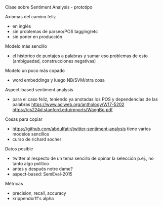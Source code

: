 Clase sobre Sentiment Analysis - prototipo

Axiomas del camino feliz
* en inglés
* sin problemas de parseo/POS tagging/etc
* sin poner en producción

Modelo más sencillo
* el histórico de puntajes a palabras y sumar eso
problemas de esto (ambiguedad, construcciones negativas)

Modelo un poco más copado
* word embeddings y luego NB/SVM/otra cosa

Aspect-based sentiment analysis
* para el caso feliz, teniendo ya anotadas los POS y dependencias
de las palabras
https://www.aclweb.org/anthology/W17-5202
https://cs224d.stanford.edu/reports/WangBo.pdf


Cosas para copiar
- https://github.com/abdulfatir/twitter-sentiment-analysis
tiene varios modelos sencillos
- curso de richard socher

Datos posible
- twitter al respecto de un tema sencillo de opinar
la selección p.ej., no tanto algo político
- antes y después notre dame?
- aspect-based: SemEval-2015

Métricas
- precision, recall, accuracy
- krippendorff's alpha

